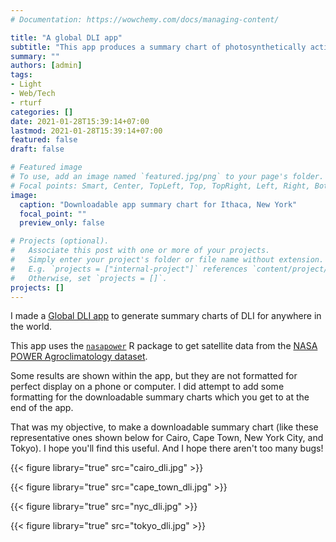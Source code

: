 ```yaml
---
# Documentation: https://wowchemy.com/docs/managing-content/

title: "A global DLI app"
subtitle: "This app produces a summary chart of photosynthetically active radiation (PAR) expressed as the daily light integral (DLI) for anywhere in the world"
summary: ""
authors: [admin]
tags: 
- Light
- Web/Tech
- rturf
categories: []
date: 2021-01-28T15:39:14+07:00
lastmod: 2021-01-28T15:39:14+07:00
featured: false
draft: false

# Featured image
# To use, add an image named `featured.jpg/png` to your page's folder.
# Focal points: Smart, Center, TopLeft, Top, TopRight, Left, Right, BottomLeft, Bottom, BottomRight.
image:
  caption: "Downloadable app summary chart for Ithaca, New York"
  focal_point: ""
  preview_only: false

# Projects (optional).
#   Associate this post with one or more of your projects.
#   Simply enter your project's folder or file name without extension.
#   E.g. `projects = ["internal-project"]` references `content/project/deep-learning/index.md`.
#   Otherwise, set `projects = []`.
projects: []
---
```


I made a [Global DLI app](https://asianturfgrass.shinyapps.io/global_dli/) to generate summary charts of DLI for anywhere in the world. 

This app uses the [`nasapower`](https://docs.ropensci.org/nasapower/index.html) R package to get satellite data from the [NASA POWER Agroclimatology dataset](https://power.larc.nasa.gov/).

Some results are shown within the app, but they are not formatted for perfect display on a phone or computer. I did attempt to add some formatting for the downloadable summary charts which you get to at the end of the app. 

That was my objective, to make a downloadable summary chart (like these representative ones shown below for Cairo, Cape Town, New York City, and Tokyo). I hope you'll find this useful. And I hope there aren't too many bugs!

{{< figure library="true" src="cairo_dli.jpg" >}}

{{< figure library="true" src="cape_town_dli.jpg" >}}

{{< figure library="true" src="nyc_dli.jpg" >}}

{{< figure library="true" src="tokyo_dli.jpg" >}}





